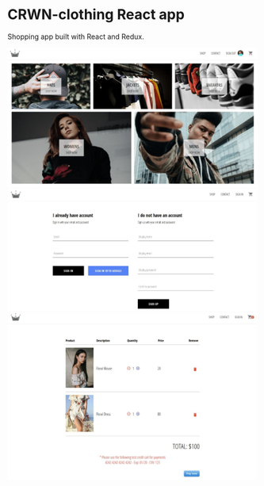 # CRWN-clothing React app

Shopping app built with React and Redux.

[![Logo](/client/src/assets/intro1.jpg)](https://crwn-live-ali.herokuapp.com/)
[![Logo2](/client/src/assets/intro2.jpg)](https://crwn-live-ali.herokuapp.com/)
[![Logo3](/client/src/assets/intro3.jpg)](https://crwn-live-ali.herokuapp.com/)
